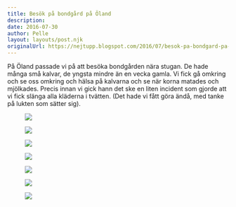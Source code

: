 ```yaml
---
title: Besök på bondgård på Öland
description:
date: 2016-07-30
author: Pelle
layout: layouts/post.njk 	
originalUrl: https://nejtupp.blogspot.com/2016/07/besok-pa-bondgard-pa-oland.html
---
```


På Öland passade vi på att besöka bondgården nära stugan. De hade många små kalvar, de yngsta mindre än en vecka gamla. Vi fick gå omkring och se oss omkring och hälsa på kalvarna och se när korna matades och mjölkades. Precis innan vi gick hann det ske en liten incident som gjorde att vi fick slänga alla kläderna i tvätten. (Det hade vi fått göra ändå, med tanke på lukten som sätter sig).

<figure>
	<img src="../../../img/2016/07/Öland - Bondgården_1.jpg">
</figure>
<figure>
	<img src="../../../img/2016/07/Öland - Bondgården_2.jpg">
</figure>
<figure>
	<img src="../../../img/2016/07/Öland - Bondgården_3.jpg">
</figure>    
<figure>
	<img src="../../../img/2016/07/Öland - Bondgården_4.jpg">
</figure>
<figure>
	<img src="../../../img/2016/07/Öland - Bondgården_5.jpg">
</figure>
<figure>
	<img src="../../../img/2016/07/Öland - Bondgården_6.jpg">
</figure>
<figure>
	<img src="../../../img/2016/07/Öland - Bondgården_7.jpg">
</figure>